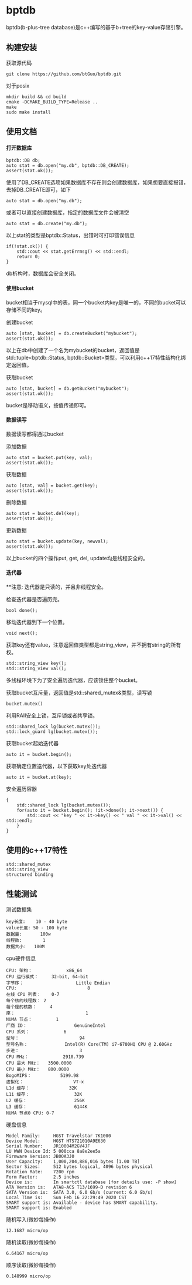 # bptdb

bptdb(b-plus-tree database)是c++编写的基于b+tree的key-value存储引擎。

## 构建安装

获取源代码

```
git clone https://github.com/btGuo/bptdb.git
```

对于posix

```
mkdir build && cd build
cmake -DCMAKE_BUILD_TYPE=Release ..
make 
sudo make install
```

## 使用文档

#### 打开数据库

```
bptdb::DB db;
auto stat = db.open("my.db", bptdb::DB_CREATE);
assert(stat.ok());
```

使用了DB_CREATE选项如果数据库不存在则会创建数据库，如果想要直接报错，去掉DB_CREATE即可，如下

```
auto stat = db.open("my.db");
```

或者可以直接创建数据库，指定的数据库文件会被清空

```
auto stat = db.create("my.db");
```

以上stat的类型是bptdb::Status，出错时可打印错误信息

```
if(!stat.ok()) {
	std::cout << stat.getErrmsg() << std::endl;
	return 0;
}
```

db析构时，数据库会安全关闭。

#### 使用bucket

bucket相当于mysql中的表，同一个bucket内key是唯一的，不同的bucket可以存储不同的key。

创建bucket

```
auto [stat, bucket] = db.createBucket("mybucket");
assert(stat.ok());
```

以上在db中创建了一个名为mybucket的bucket，返回值是std::tuple<bptdb::Status, bptdb::Bucket>类型，可以利用c++17特性结构化绑定返回值。

获取bucket

```
auto [stat, bucket] = db.getBucket("mybucket");
assert(stat.ok());
```

bucket是移动语义，按值传递即可。

#### 数据读写

数据读写都得通过bucket

添加数据

```
auto stat = bucket.put(key, val);
assert(stat.ok());
```

获取数据

```
auto [stat, val] = bucket.get(key);
assert(stat.ok());
```

删除数据

```
auto stat = bucket.del(key);
assert(stat.ok());
```

更新数据

```
auto stat = bucket.update(key, newval);
assert(stat.ok());
```

以上bucket的四个操作put, get, del, update均是线程安全的。

#### 迭代器

**注意: 迭代器是只读的，并且非线程安全。

检查迭代器是否遍历完。

```
bool done();
```

移动迭代器到下一个位置。

```
void next();
```

获取key还有value，注意返回值类型都是string_view，并不拥有string的所有权。

```
std::string_view key();
std::string_view val();
```

多线程环境下为了安全遍历迭代器，应该锁住整个bucket。

获取bucket互斥量，返回值是std::shared_mutex&类型，读写锁

```
bucket.mutex()
```

利用RAII安全上锁，互斥锁或者共享锁。

```
std::shared_lock lg(bucket.mutex());
std::lock_guard lg(bucket.mutex());
```

获取bucket起始迭代器

```
auto it = bucket.begin();
```

获取确定位置迭代器，以下获取key处迭代器

```
auto it = bucket.at(key);
```

安全遍历容器

```
{
	std::shared_lock lg(bucket.mutex());
	for(auto it = bucket.begin(); !it->done(); it->next()) {
		std::cout << "key " << it->key() << " val " << it->val() << std::endl;
	}
}
```

## 使用的c++17特性

```
std::shared_mutex
std::string_view
structured binding
```

## 性能测试

测试数据集

```
key长度:    10 - 40 byte
value长度: 50 - 100 byte
数据量:       100w
线程数:        1
数据大小:   100M
```

cpu硬件信息

```
CPU: 架构：             x86_64
CPU 运行模式：     32-bit, 64-bit
字节序：        		 	Little Endian
CPU:             			   8
在线 CPU 列表：    0-7
每个核的线程数： 2
每个座的核数：   	4
座：           				 1
NUMA 节点：      	 1
厂商 ID：        		    GenuineIntel
CPU 系列：       	    6
型号：           			  94
型号名称：              Intel(R) Core(TM) i7-6700HQ CPU @ 2.60GHz
步进：           			  3
CPU MHz：        	 2910.739
CPU 最大 MHz：   3500.0000
CPU 最小 MHz：   800.0000
BogoMIPS：       	5199.98
虚拟化：         	   	   VT-x
L1d 缓存：       		  32K
L1i 缓存：              	32K
L2 缓存：        			256K
L3 缓存：        		    6144K
NUMA 节点0 CPU: 0-7
```

硬盘信息

```
Model Family:     HGST Travelstar 7K1000                                                                                  Device Model:     HGST HTS721010A9E630                                                                                Serial Number:    JR10004M2GV4JF                                                                                            LU WWN Device Id: 5 000cca 8a8e2ee5a                                                                                    Firmware Version: JB0OA3J0                                                                                                          User Capacity:    1,000,204,886,016 bytes [1.00 TB]                                                              Sector Sizes:     512 bytes logical, 4096 bytes physical                                                        Rotation Rate:    7200 rpm                                                                                                                Form Factor:      2.5 inches                                                                                                               Device is:        In smartctl database [for details use: -P show]                                            ATA Version is:   ATA8-ACS T13/1699-D revision 6                                                                 SATA Version is:  SATA 3.0, 6.0 Gb/s (current: 6.0 Gb/s)                                                        Local Time is:    Sun Feb 16 22:29:49 2020 CST                                                                       SMART support is: Available - device has SMART capability.                                            SMART support is: Enabled      
```

随机写入(微妙每操作)

```
12.1687 micro/op
```

随机读取(微妙每操作)

```
6.64167 micro/op
```

顺序读取(微妙每操作)

```
0.148999 micro/op
```

